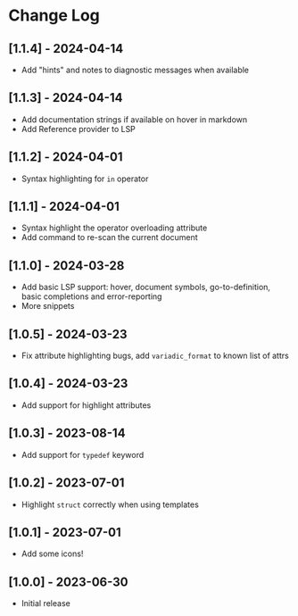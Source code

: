 # Change Log

## [1.1.4] - 2024-04-14

- Add "hints" and notes to diagnostic messages when available


## [1.1.3] - 2024-04-14

- Add documentation strings if available on hover in markdown
- Add Reference provider to LSP

## [1.1.2] - 2024-04-01

- Syntax highlighting for `in` operator

## [1.1.1] - 2024-04-01

- Syntax highlight the operator overloading attribute
- Add command to re-scan the current document

## [1.1.0] - 2024-03-28

- Add basic LSP support: hover, document symbols, go-to-definition, basic completions and error-reporting
- More snippets

## [1.0.5] - 2024-03-23

- Fix attribute highlighting bugs, add `variadic_format` to known list of attrs

## [1.0.4] - 2024-03-23

- Add support for highlight attributes

## [1.0.3] - 2023-08-14

- Add support for `typedef` keyword

## [1.0.2] - 2023-07-01

- Highlight `struct` correctly when using templates

## [1.0.1] - 2023-07-01

- Add some icons!

## [1.0.0] - 2023-06-30

- Initial release